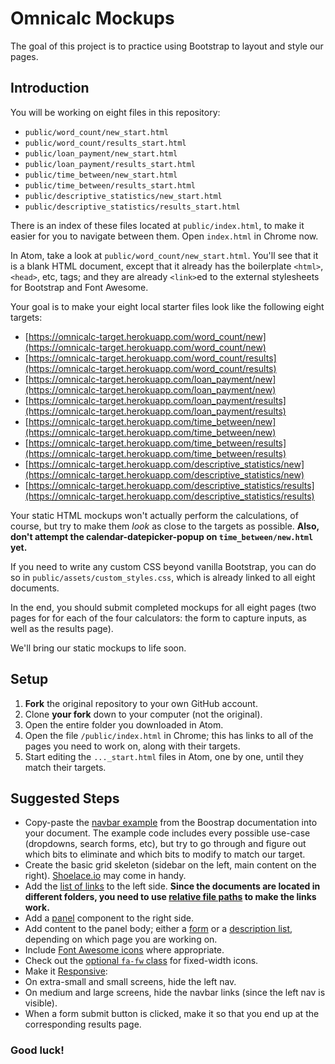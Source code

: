 # Omnicalc Mockups

The goal of this project is to practice using Bootstrap to layout and style our pages.

## Introduction

You will be working on eight files in this repository:

- `public/word_count/new_start.html`
- `public/word_count/results_start.html`
- `public/loan_payment/new_start.html`
- `public/loan_payment/results_start.html`
- `public/time_between/new_start.html`
- `public/time_between/results_start.html`
- `public/descriptive_statistics/new_start.html`
- `public/descriptive_statistics/results_start.html`

There is an index of these files located at `public/index.html`, to make it easier for you to navigate between them. Open `index.html` in Chrome now.

In Atom, take a look at `public/word_count/new_start.html`. You'll see that it is a blank HTML document, except that it already has the boilerplate `<html>`, `<head>`, etc, tags; and they are already `<link>`ed to the external stylesheets for Bootstrap and Font Awesome.

Your goal is to make your eight local starter files look like the following eight targets:

 - [https://omnicalc-target.herokuapp.com/word_count/new](https://omnicalc-target.herokuapp.com/word_count/new)
 - [https://omnicalc-target.herokuapp.com/word_count/results](https://omnicalc-target.herokuapp.com/word_count/results)
 - [https://omnicalc-target.herokuapp.com/loan_payment/new](https://omnicalc-target.herokuapp.com/loan_payment/new)
 - [https://omnicalc-target.herokuapp.com/loan_payment/results](https://omnicalc-target.herokuapp.com/loan_payment/results)
 - [https://omnicalc-target.herokuapp.com/time_between/new](https://omnicalc-target.herokuapp.com/time_between/new)
 - [https://omnicalc-target.herokuapp.com/time_between/results](https://omnicalc-target.herokuapp.com/time_between/results)
 - [https://omnicalc-target.herokuapp.com/descriptive_statistics/new](https://omnicalc-target.herokuapp.com/descriptive_statistics/new)
 - [https://omnicalc-target.herokuapp.com/descriptive_statistics/results](https://omnicalc-target.herokuapp.com/descriptive_statistics/results)

Your static HTML mockups won't actually perform the calculations, of course, but try to make them *look* as close to the targets as possible. **Also, don't attempt the calendar-datepicker-popup on `time_between/new.html` yet.**

If you need to write any custom CSS beyond vanilla Bootstrap, you can do so in `public/assets/custom_styles.css`, which is already linked to all eight documents.

In the end, you should submit completed mockups for all eight pages (two pages for for each of the four calculators: the form to capture inputs, as well as the results page).

We'll bring our static mockups to life soon.

## Setup

 1. **Fork** the original repository to your own GitHub account.
 1. Clone **your fork** down to your computer (not the original).
 1. Open the entire folder you downloaded in Atom.
 1. Open the file `/public/index.html` in Chrome; this has links to all of the pages you need to work on, along with their targets.
 1. Start editing the `..._start.html` files in Atom, one by one, until they match their targets.

## Suggested Steps

 - Copy-paste the [navbar example](http://getbootstrap.com/components/#navbar) from the Boostrap documentation into your document. The example code includes every possible use-case (dropdowns, search forms, etc), but try to go through and figure out which bits to eliminate and which bits to modify to match our target.
 - Create the basic grid skeleton (sidebar on the left, main content on the right). [Shoelace.io](http://shoelace.io/) may come in handy.
 - Add the [list of links](http://getbootstrap.com/components/#list-group-linked) to the left side. **Since the documents are located in different folders, you need to use [relative file paths](https://css-tricks.com/quick-reminder-about-file-paths/) to make the links work.**
 - Add a [panel](http://getbootstrap.com/components/#panels-heading) component to the right side.
 - Add content to the panel body; either a [form](http://getbootstrap.com/css/#forms-horizontal) or a [description list](http://getbootstrap.com/css/#horizontal-description), depending on which page you are working on.
 - Include [Font Awesome icons](http://fortawesome.github.io/Font-Awesome/icons/) where appropriate.
  - Check out the [optional `fa-fw` class](https://fortawesome.github.io/Font-Awesome/examples/#fixed-width) for fixed-width icons.
 - Make it [Responsive](http://getbootstrap.com/css/#responsive-utilities):
  - On extra-small and small screens, hide the left nav.
  - On medium and large screens, hide the navbar links (since the left nav is visible).
 - When a form submit button is clicked, make it so that you end up at the corresponding results page.

### Good luck!
